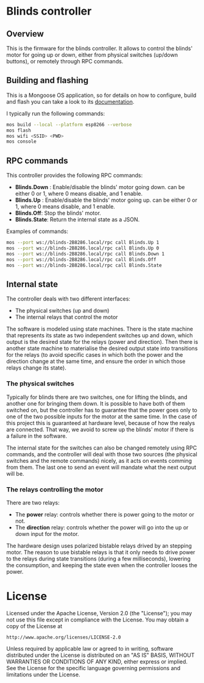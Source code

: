 # Blinds controller

## Overview

This is the firmware for the blinds controller. It allows to control the blinds' motor for going up or down, either from physical switches (up/down buttons), or remotely through RPC commands.

## Building and flashing

This is a Mongoose OS application, so for details on how to configure, build and flash you can take a look to its [documentation](https://mongoose-os.com/docs/README.md).

I typically run the following commands:

```bash
mos build --local --platform esp8266 --verbose
mos flash
mos wifi <SSID> <PWD>
mos console
```

## RPC commands

This controller provides the following RPC commands:

- **Blinds.Down** <state>: Enable/disable the blinds' motor going down. *<state>* can be either 0 or 1, where 0 means disable, and 1 enable.
- **Blinds.Up** <state>: Enable/disable the blinds' motor going up. *<state>* can be either 0 or 1, where 0 means disable, and 1 enable.
- **Blinds.Off**: Stop the blinds' motor.
- **Blinds.State**: Return the internal state as a JSON.

Examples of commands:

```bash
mos --port ws://blinds-2B8286.local/rpc call Blinds.Up 1
mos --port ws://blinds-2B8286.local/rpc call Blinds.Up 0
mos --port ws://blinds-2B8286.local/rpc call Blinds.Down 1
mos --port ws://blinds-2B8286.local/rpc call Blinds.Off
mos --port ws://blinds-2B8286.local/rpc call Blinds.State
```

## Internal state

The controller deals with two different interfaces:
- The physical switches (up and down)
- The internal relays that control the motor

The software is modeled using state machines. There is the state machine that represents its state as two independent switches up and down, which output is the desired state for the relays (power and direction). Then there is another state machine to materialise the desired output state into transitions for the relays (to avoid specific cases in which both the power and the direction change at the same time, and ensure the order in which those relays change its state).

### The physical switches

Typically for blinds there are two switches, one for lifting the blinds, and another one for bringing them down. It is possible to have both of them switched on, but the controller has to guarantee that the power goes only to one of the two possible inputs for the motor at the same time. In the case of this project this is guaranteed at hardware level, because of how the realys are connected. That way, we avoid to screw up the blinds' motor if there is a failure in the software.

The internal state for the switches can also be changed remotely using RPC commands, and the controller will deal with those two sources (the physical switches and the remote commands) nicely, as it acts on events comming from them. The last one to send an event will mandate what the next output will be.

### The relays controlling the motor

There are two relays:
- The **power** relay: controls whether there is power going to the motor or not.
- The **direction** relay: controls whether the power will go into the up or down input for the motor.

The hardware design uses polarized bistable relays drived by an stepping motor. The reason to use bistable relays is that it only needs to drive power to the relays during state transitions (during a few milliseconds), lowering the consumption, and keeping the state even when the controller looses the power.

# License

Licensed under the Apache License, Version 2.0 (the "License");
you may not use this file except in compliance with the License.
You may obtain a copy of the License at

    http://www.apache.org/licenses/LICENSE-2.0

Unless required by applicable law or agreed to in writing, software
distributed under the License is distributed on an "AS IS" BASIS,
WITHOUT WARRANTIES OR CONDITIONS OF ANY KIND, either express or implied.
See the License for the specific language governing permissions and
limitations under the License.
